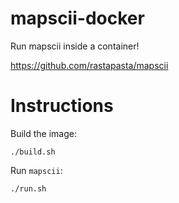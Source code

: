 mapscii-docker
==============

Run mapscii inside a container!

https://github.com/rastapasta/mapscii

# Instructions

Build the image:

`./build.sh`

Run `mapscii`:

`./run.sh`

